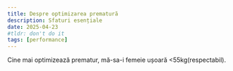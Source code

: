 ```yaml
---
title: Despre optimizarea prematură
description: Sfaturi esențiale
date: 2025-04-23
#tldr: don't do it
tags: [performance]
---
```


Cine mai optimizează prematur, mă-sa-i femeie ușoară <55kg(respectabil).
